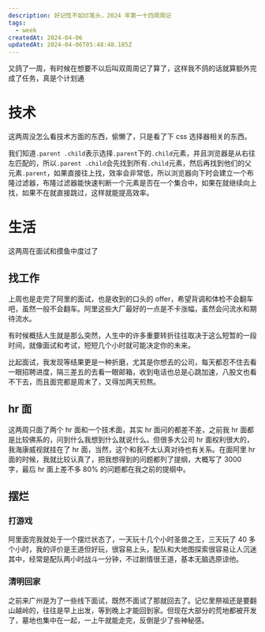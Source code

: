 ```yaml
---
description: 好记性不如烂笔头，2024 年第一十四周周记
tags:
  - week
createdAt: 2024-04-06
updatedAt: 2024-04-06T05:48:48.185Z
---
```


又鸽了一周，有时候在想要不以后叫双周周记了算了，这样我不鸽的话就算额外完成了任务，真是个计划通

# 技术

这两周没怎么看技术方面的东西，偷懒了，只是看了下 css 选择器相关的东西。

我们知道`.parent .child`表示选择`.parent`下的`.child`元素，并且浏览器是从右往左匹配的，所以`.parent .child`会先找到所有`.child`元素，然后再找到他们的父元素`.parent`，如果直接往上找，效率会非常低，所以浏览器向下时会建立一个布隆过滤器，布隆过滤器能快速判断一个元素是否在一个集合中，如果在就继续向上找，如果不在就直接跳过，这样就能提高效率。

# 生活

这两周在面试和摸鱼中度过了

## 找工作

上周也是走完了阿里的面试，也是收到的口头的 offer，希望背调和体检不会翻车吧，虽然一般不会翻车。阿里这些大厂最好的一点是不卡涨幅，虽然会问流水和期待流水。

有时候概括人生就是那么突然，人生中的许多重要转折往往取决于这么短暂的一段时间，就像面试和考试，短短几个小时就可能决定你的未来。

比起面试，我发现等结果更是一种折磨，尤其是你想去的公司，每天都忍不住去看一眼招聘进度，隔三差五的去看一眼邮箱，收到电话也总是心跳加速，八股文也看不下去，而且面完都是周末了，又得加两天煎熬。

## hr 面

这两周只面了两个 hr 面和一个技术面，其实 hr 面问的都差不差，之前我 hr 面都是比较佛系的，问到什么我想到什么就说什么。但很多大公司 hr 面权利很大的，我海康威视就挂在了 hr 面，当然，这个和我不太认真对待也有关系。在面阿里 hr 面的时候，我就比较认真了，把我想得到的问题都列了提纲，大概写了 3000 字，最后 hr 面上差不多 80% 的问题都在我之前的提纲中。

## 摆烂

### 打游戏

阿里面完我就处于一个摆烂状态了，一天玩十几个小时圣兽之王，三天玩了 40 多个小时，我的评价是王道但好玩，很容易上头，配队和大地图探索很容易让人沉迷其中，经常是配队两小时战斗一分钟，不过剧情很王道，基本无脑选原谅他。

### 清明回家

之前来广州是为了一些线下面试，既然不面试了那就回去了。记忆里祭祖还是要翻山越岭的，往往是早上出发，等到晚上才能回到家。但现在大部分的荒地都被开发了，墓地也集中在一起，一上午就能走完，反倒是少了些神秘感。
